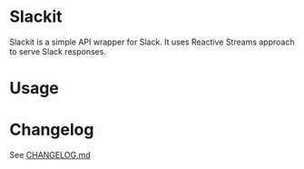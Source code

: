 Slackit
=======

Slackit is a simple API wrapper for Slack. It uses Reactive Streams approach to serve Slack responses.

Usage
=====

Changelog
=========

See [CHANGELOG.md](CHANGELOG.md)